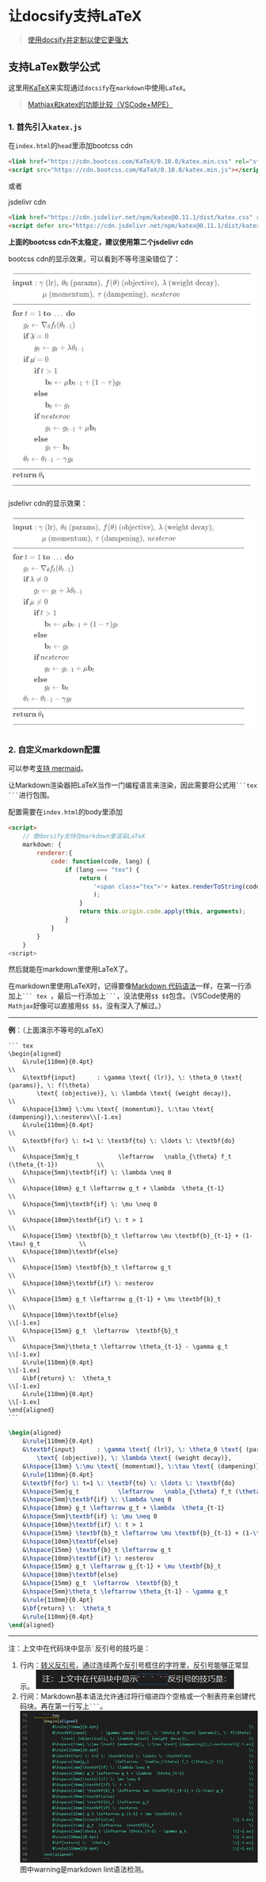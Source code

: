 # 让docsify支持LaTeX

> [使用docsify并定制以使它更强大](https://www.cnblogs.com/aopstudio/p/10732512.html)

## 支持LaTex数学公式

这里用[KaTeX](https://katex.org/)来实现通过`docsify`在`markdown`中使用`LaTeX`。

> [Mathjax和katex的功能比较（VSCode+MPE）](https://zhuanlan.zhihu.com/p/381263375)

### 1. 首先引入`katex.js`

在`index.html`的`head`里添加bootcss cdn

``` html
<link href="https://cdn.bootcss.com/KaTeX/0.10.0/katex.min.css" rel="stylesheet">
<script src="https://cdn.bootcss.com/KaTeX/0.10.0/katex.min.js"></script>
```

或者

jsdelivr cdn

``` html
<link href="https://cdn.jsdelivr.net/npm/katex@0.11.1/dist/katex.css" rel="stylesheet" integrity="sha384-bsHo4/LA+lkZv61JspMDQB9QP1TtO4IgOf2yYS+J6VdAYLVyx1c3XKcsHh0Vy8Ws" crossorigin="anonymous">
<script defer src="https://cdn.jsdelivr.net/npm/katex@0.11.1/dist/katex.js" integrity="sha384-4z8mjH4yIpuK9dIQGR1JwbrfYsStrNK6MP+2Enhue4eyo0XlBDXOIPc8b6ZU0ajz" crossorigin="anonymous"></script>
```

**上面的bootcss cdn不太稳定，建议使用第二个jsdelivr cdn**

bootcss cdn的显示效果，可以看到不等号渲染错位了：

![bootcss](./images/bootcss.png)

jsdelivr cdn的显示效果：

![jsdelivr](./images/jsdelivr.png)

### 2. 自定义markdown配置

可以参考[支持 mermaid](https://docsify.js.org/#/zh-cn/markdown?id=%e6%94%af%e6%8c%81-mermaid)。

让Markdown渲染器把LaTeX当作一门编程语言来渲染，因此需要将公式用`` ```tex ``` ``进行包围。

配置需要在`index.html`的body里添加

``` html
<script>
    // 使docsify支持在markdown里渲染LaTeX
    markdown: {
        renderer:{
            code: function(code, lang) {
                if (lang === "tex") {
                    return (
                        '<span class="tex">'+ katex.renderToString(code, {throwOnError: false})+'</span>'
                        );
                    }
                    return this.origin.code.apply(this, arguments);
                }
            }
        }
    }
<script>
```

然后就能在markdown里使用LaTeX了。

在markdown里使用LaTeX时，记得要像[Markdown 代码语法](https://markdown.com.cn/basic-syntax/code.html)一样，在第一行添加上`` ``` tex  ``，最后一行添加上`` ``` ``，没法使用`$$ $$`包含。（VSCode使用的`Mathjax`好像可以直接用`$$ $$`，没有深入了解过。）

---

**例**：（上面演示不等号的LaTeX）

    ``` tex
    \begin{aligned}
        &\rule{110mm}{0.4pt}                                                                 \\
        &\textbf{input}      : \gamma \text{ (lr)}, \: \theta_0 \text{ (params)}, \: f(\theta)
            \text{ (objective)}, \: \lambda \text{ (weight decay)},                          \\
        &\hspace{13mm} \:\mu \text{ (momentum)}, \:\tau \text{ (dampening)},\:nesterov\\[-1.ex]
        &\rule{110mm}{0.4pt}                                                                 \\
        &\textbf{for} \: t=1 \: \textbf{to} \: \ldots \: \textbf{do}                         \\
        &\hspace{5mm}g_t           \leftarrow   \nabla_{\theta} f_t (\theta_{t-1})           \\
        &\hspace{5mm}\textbf{if} \: \lambda \neq 0                                           \\
        &\hspace{10mm} g_t \leftarrow g_t + \lambda  \theta_{t-1}                            \\
        &\hspace{5mm}\textbf{if} \: \mu \neq 0                                               \\
        &\hspace{10mm}\textbf{if} \: t > 1                                                   \\
        &\hspace{15mm} \textbf{b}_t \leftarrow \mu \textbf{b}_{t-1} + (1-\tau) g_t           \\
        &\hspace{10mm}\textbf{else}                                                          \\
        &\hspace{15mm} \textbf{b}_t \leftarrow g_t                                           \\
        &\hspace{10mm}\textbf{if} \: nesterov                                                \\
        &\hspace{15mm} g_t \leftarrow g_{t-1} + \mu \textbf{b}_t                             \\
        &\hspace{10mm}\textbf{else}                                                   \\[-1.ex]
        &\hspace{15mm} g_t  \leftarrow  \textbf{b}_t                                         \\
        &\hspace{5mm}\theta_t \leftarrow \theta_{t-1} - \gamma g_t                    \\[-1.ex]
        &\rule{110mm}{0.4pt}                                                          \\[-1.ex]
        &\bf{return} \:  \theta_t                                                     \\[-1.ex]
        &\rule{110mm}{0.4pt}                                                          \\[-1.ex]
    \end{aligned}
    ```

``` tex
\begin{aligned}
    &\rule{110mm}{0.4pt}                                                                 \\
    &\textbf{input}      : \gamma \text{ (lr)}, \: \theta_0 \text{ (params)}, \: f(\theta)
        \text{ (objective)}, \: \lambda \text{ (weight decay)},                          \\
    &\hspace{13mm} \:\mu \text{ (momentum)}, \:\tau \text{ (dampening)},\:nesterov\\[-1.ex]
    &\rule{110mm}{0.4pt}                                                                 \\
    &\textbf{for} \: t=1 \: \textbf{to} \: \ldots \: \textbf{do}                         \\
    &\hspace{5mm}g_t           \leftarrow   \nabla_{\theta} f_t (\theta_{t-1})           \\
    &\hspace{5mm}\textbf{if} \: \lambda \neq 0                                           \\
    &\hspace{10mm} g_t \leftarrow g_t + \lambda  \theta_{t-1}                            \\
    &\hspace{5mm}\textbf{if} \: \mu \neq 0                                               \\
    &\hspace{10mm}\textbf{if} \: t > 1                                                   \\
    &\hspace{15mm} \textbf{b}_t \leftarrow \mu \textbf{b}_{t-1} + (1-\tau) g_t           \\
    &\hspace{10mm}\textbf{else}                                                          \\
    &\hspace{15mm} \textbf{b}_t \leftarrow g_t                                           \\
    &\hspace{10mm}\textbf{if} \: nesterov                                                \\
    &\hspace{15mm} g_t \leftarrow g_{t-1} + \mu \textbf{b}_t                             \\
    &\hspace{10mm}\textbf{else}                                                   \\[-1.ex]
    &\hspace{15mm} g_t  \leftarrow  \textbf{b}_t                                         \\
    &\hspace{5mm}\theta_t \leftarrow \theta_{t-1} - \gamma g_t                    \\[-1.ex]
    &\rule{110mm}{0.4pt}                                                          \\[-1.ex]
    &\bf{return} \:  \theta_t                                                     \\[-1.ex]
    &\rule{110mm}{0.4pt}                                                          \\[-1.ex]
\end{aligned}
```

---

注：上文中在代码块中显示`` ` ``反引号的技巧是：

1. 行内：[转义反引号](https://markdown.com.cn/basic-syntax/code.html#%E8%BD%AC%E4%B9%89%E5%8F%8D%E5%BC%95%E5%8F%B7)，通过连续两个反引号框住的字符里，反引号能够正常显示。
   ![反引号](./images/%E5%8F%8D%E5%BC%95%E5%8F%B7.png)
2. 行间：Markdown基本语法允许通过将行缩进四个空格或一个制表符来创建代码块。再在第一行写上`` ``` ``。
   ![反引号2](./images/%E5%8F%8D%E5%BC%95%E5%8F%B72.png)
   图中warning是markdown lint语法检测。
